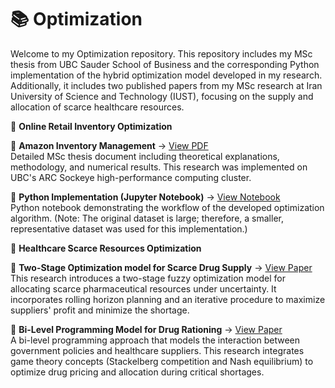 # 📚 Optimization
Welcome to my Optimization repository. This repository includes my MSc thesis from UBC Sauder School of Business and the corresponding Python implementation of the hybrid optimization model developed in my research. Additionally, it includes two published papers from my MSc research at Iran University of Science and Technology (IUST), focusing on the supply and allocation of scarce healthcare resources.

🔗  **Online Retail Inventory Optimization**

📄 **Amazon Inventory Management** → [View PDF](https://baharaghababaei.github.io/Optimization/Amazon_Inventory_management_optimization.pdf)  
Detailed MSc thesis document including theoretical explanations, methodology, and numerical results. This research was implemented on UBC's ARC Sockeye high-performance computing cluster.

🐍 **Python Implementation (Jupyter Notebook)** → [View Notebook](https://github.com/baharaghababaei/Optimization/blob/main/code/Algorithm.ipynb)  
Python notebook demonstrating the workflow of the developed optimization algorithm. (Note: The original dataset is large; therefore, a smaller, representative dataset was used for this implementation.)

🔗 **Healthcare Scarce Resources Optimization**

🏥 **Two-Stage Optimization model for Scarce Drug Supply** → [View Paper](https://baharaghababaei.github.io/Optimization/two_stage_optimization_model.pdf)   
This research introduces a two-stage fuzzy optimization model for allocating scarce pharmaceutical resources under uncertainty. It incorporates rolling horizon planning and an iterative procedure to maximize suppliers' profit and minimize the shortage.

💊 **Bi-Level Programming Model for Drug Rationing** → [View Paper](https://baharaghababaei.github.io/Optimization/bi-level_programming_model.pdf)   
A bi-level programming approach that models the interaction between government policies and healthcare suppliers. This research integrates game theory concepts (Stackelberg competition and Nash equilibrium) to optimize drug pricing and allocation during critical shortages.


                                              

